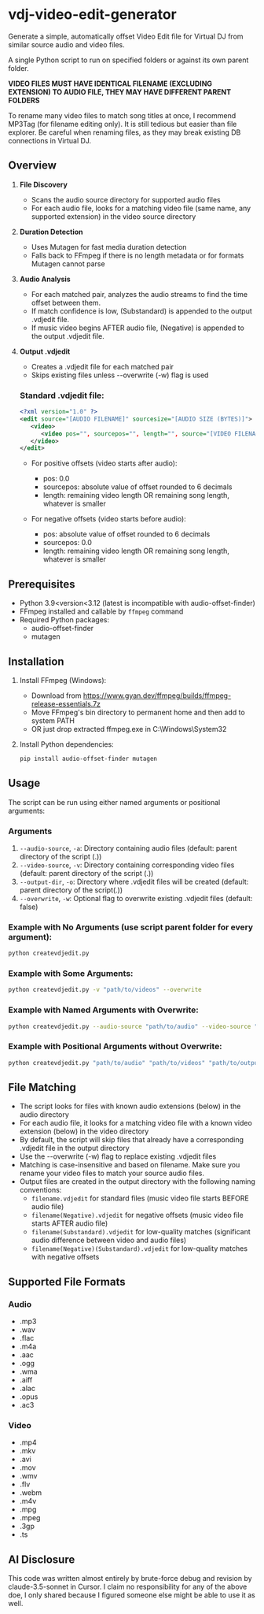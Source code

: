 # vdj-video-edit-generator
Generate a simple, automatically offset Video Edit file for Virtual DJ from similar source audio and video files.

A single Python script to run on specified folders or against its own parent folder.

**VIDEO FILES MUST HAVE IDENTICAL FILENAME (EXCLUDING EXTENSION) TO AUDIO FILE, THEY MAY HAVE DIFFERENT PARENT FOLDERS**

To rename many video files to match song titles at once, I recommend MP3Tag (for filename editing only). It is still tedious but easier than file explorer. Be careful when renaming files, as they may break existing DB connections in Virtual DJ.

## Overview

1. **File Discovery**
   - Scans the audio source directory for supported audio files
   - For each audio file, looks for a matching video file (same name, any supported extension) in the video source directory

2. **Duration Detection**
   - Uses Mutagen for fast media duration detection
   - Falls back to FFmpeg if there is no length metadata or for formats Mutagen cannot parse

3. **Audio Analysis**
   - For each matched pair, analyzes the audio streams to find the time offset between them.
   - If match confidence is low, (Substandard) is appended to the output .vdjedit file.
   - If music video begins AFTER audio file, (Negative) is appended to the output .vdjedit file.

4. **Output .vdjedit**
   - Creates a .vdjedit file for each matched pair
   - Skips existing files unless --overwrite (-w) flag is used
   
   ### Standard .vdjedit file:
   ```XML
   <?xml version="1.0" ?>
   <edit source="[AUDIO FILENAME]" sourcesize="[AUDIO SIZE (BYTES)]">
      <video>
         <video pos="", sourcepos="", length="", source="[VIDEO FILENAME]", sourcesize="[VIDEO SIZE (BYTES)]"/>
      </video>
   </edit>
   ```
   - For positive offsets (video starts after audio):
      - pos: 0.0
      - sourcepos: absolute value of offset rounded to 6 decimals
      - length: remaining video length OR remaining song length, whatever is smaller

   - For negative offsets (video starts before audio):
      - pos: absolute value of offset rounded to 6 decimals
      - sourcepos: 0.0
      - length: remaining video length OR remaining song length, whatever is smaller

## Prerequisites

- Python 3.9&lt;version&lt;3.12 (latest is incompatible with audio-offset-finder)
- FFmpeg installed and callable by `ffmpeg` command
- Required Python packages:
    - audio-offset-finder
    - mutagen

## Installation

1. Install FFmpeg (Windows):
   - Download from https://www.gyan.dev/ffmpeg/builds/ffmpeg-release-essentials.7z
   - Move FFmpeg's bin directory to permanent home and then add to system PATH
   - OR just drop extracted ffmpeg.exe in C:\Windows\System32

2. Install Python dependencies:
   ```bash
   pip install audio-offset-finder mutagen
   ```

## Usage

The script can be run using either named arguments or positional arguments:

### Arguments

1. `--audio-source`, `-a`: Directory containing audio files (default: parent directory of the script (.\))
2. `--video-source`, `-v`: Directory containing corresponding video files (default: parent directory of the script (.\))
3. `--output-dir`, `-o`: Directory where .vdjedit files will be created (default: parent directory of the script(.\))
4. `--overwrite`, `-w`: Optional flag to overwrite existing .vdjedit files (default: false)

### Example with No Arguments (use script parent folder for every argument):
```bash
python createvdjedit.py
```

### Example with Some Arguments:
```bash
python createvdjedit.py -v "path/to/videos" --overwrite
```

### Example with Named Arguments with Overwrite:
```bash
python createvdjedit.py --audio-source "path/to/audio" --video-source "path/to/videos" --output-dir "path/to/output" --overwrite
```

### Example with Positional Arguments without Overwrite:
```bash
python createvdjedit.py "path/to/audio" "path/to/videos" "path/to/output"
```

## File Matching

- The script looks for files with known audio extensions (below) in the audio directory
- For each audio file, it looks for a matching video file with a known video extension (below) in the video directory
- By default, the script will skip files that already have a corresponding .vdjedit file in the output directory
- Use the --overwrite (-w) flag to replace existing .vdjedit files
- Matching is case-insensitive and based on filename. Make sure you rename your video files to match your source audio files.
- Output files are created in the output directory with the following naming conventions:
  - `filename.vdjedit` for standard files (music video file starts BEFORE audio file)
  - `filename(Negative).vdjedit` for negative offsets (music video file starts AFTER audio file)
  - `filename(Substandard).vdjedit` for low-quality matches (significant audio difference between video and audio files)
  - `filename(Negative)(Substandard).vdjedit` for low-quality matches with negative offsets

## Supported File Formats

### Audio

- .mp3
- .wav
- .flac
- .m4a
- .aac
- .ogg
- .wma
- .aiff
- .alac
- .opus
- .ac3

### Video

- .mp4
- .mkv
- .avi
- .mov
- .wmv
- .flv
- .webm
- .m4v
- .mpg
- .mpeg
- .3gp
- .ts

## AI Disclosure

This code was written almost entirely by brute-force debug and revision by claude-3.5-sonnet in Cursor. I claim no responsibility for any of the above doe, I only shared because I figured someone else might be able to use it as well.
